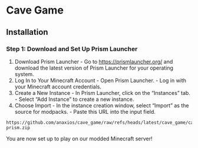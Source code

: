 # Cave Game

## Installation
### Step 1: Download and Set Up Prism Launcher

1. Download Prism Launcher
        - Go to https://prismlauncher.org/ and download the latest version of Prism Launcher for your operating system.
1. Log In to Your Minecraft Account
        - Open Prism Launcher.
        - Log in with your Minecraft account credentials.
1. Create a New Instance
        - In Prism Launcher, click on the “Instances” tab.
        - Select “Add Instance” to create a new instance.
1. Choose Import
        - In the instance creation window, select “Import” as the source for modpacks.
        - Paste this URL into the input field.

```
https://github.com/anaxios/cave_game/raw/refs/heads/latest/cave_game/cave_game-prism.zip
```

You are now set up to play on our modded Minecraft server!

